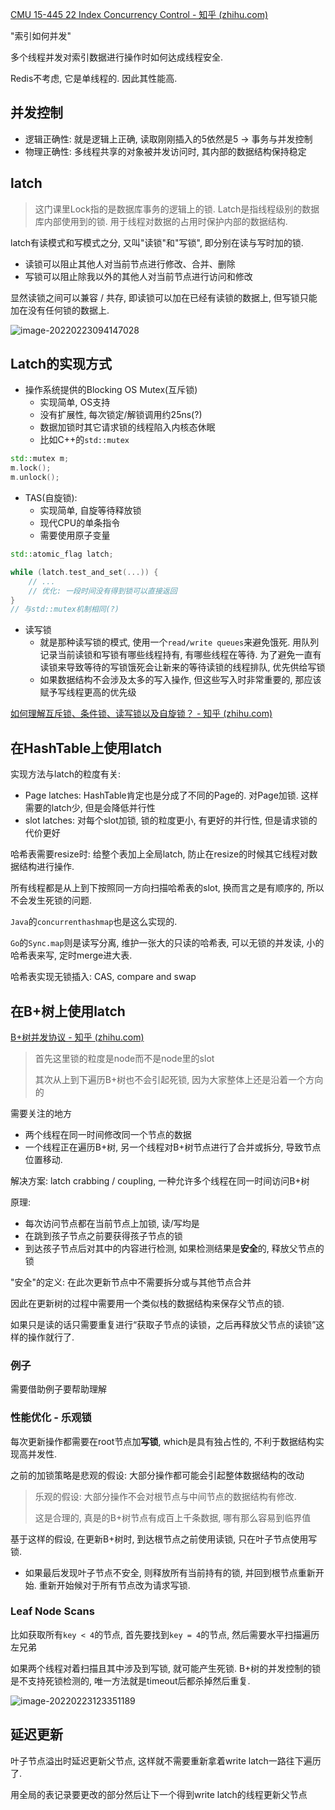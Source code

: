[CMU 15-445 22 Index Concurrency Control - 知乎 (zhihu.com)](https://www.zhihu.com/zvideo/1416342592099880960)

"索引如何并发"

多个线程并发对索引数据进行操作时如何达成线程安全.

Redis不考虑, 它是单线程的. 因此其性能高. 

## 并发控制

* 逻辑正确性: 就是逻辑上正确, 读取刚刚插入的5依然是5 -> 事务与并发控制
* 物理正确性: 多线程共享的对象被并发访问时, 其内部的数据结构保持稳定

 ## latch

> 这门课里Lock指的是数据库事务的逻辑上的锁. Latch是指线程级别的数据库内部使用到的锁. 用于线程对数据的占用时保护内部的数据结构.

latch有读模式和写模式之分, 又叫"读锁"和"写锁", 即分别在读与写时加的锁. 

* 读锁可以阻止其他人对当前节点进行修改、合并、删除
* 写锁可以阻止除我以外的其他人对当前节点进行访问和修改

显然读锁之间可以兼容 / 共存, 即读锁可以加在已经有读锁的数据上, 但写锁只能加在没有任何锁的数据上.

![image-20220223094147028](https://gitee.com/oldataraxia/pic-bad/raw/master/img/image-20220223094147028.png)



## Latch的实现方式

* 操作系统提供的Blocking OS Mutex(互斥锁)
  * 实现简单, OS支持
  * 没有扩展性, 每次锁定/解锁调用约25ns(?)
  * 数据加锁时其它请求锁的线程陷入内核态休眠
  * 比如C++的`std::mutex`

```c++
std::mutex m;
m.lock();
m.unlock();
```

* TAS(自旋锁): 
  * 实现简单, 自旋等待释放锁
  * 现代CPU的单条指令
  * 需要使用原子变量

```c++
std::atomic_flag latch;

while (latch.test_and_set(...)) {
    // ...
    // 优化: 一段时间没有得到锁可以直接返回
}
// 与std::mutex机制相同(?)
```

* 读写锁
  * 就是那种读写锁的模式, 使用一个`read/write queues`来避免饿死. 用队列记录当前读锁和写锁有哪些线程持有, 有哪些线程在等待. 为了避免一直有读锁来导致等待的写锁饿死会让新来的等待读锁的线程排队, 优先供给写锁
  * 如果数据结构不会涉及太多的写入操作, 但这些写入时非常重要的, 那应该赋予写线程更高的优先级

[如何理解互斥锁、条件锁、读写锁以及自旋锁？ - 知乎 (zhihu.com)](https://www.zhihu.com/question/66733477/answer/1267625567)

## 在HashTable上使用latch

实现方法与latch的粒度有关:

* Page latches: HashTable肯定也是分成了不同的Page的. 对Page加锁. 这样需要的latch少, 但是会降低并行性
* slot latches: 对每个slot加锁, 锁的粒度更小, 有更好的并行性, 但是请求锁的代价更好

哈希表需要resize时: 给整个表加上全局latch, 防止在resize的时候其它线程对数据结构进行操作. 

所有线程都是从上到下按照同一方向扫描哈希表的slot, 换而言之是有顺序的, 所以不会发生死锁的问题. 

`Java`的`concurrenthashmap`也是这么实现的.

`Go`的`Sync.map`则是读写分离, 维护一张大的只读的哈希表, 可以无锁的并发读, 小的哈希表来写, 定时merge进大表.

哈希表实现无锁插入: CAS, compare and swap

## 在B+树上使用latch

[B+树并发协议 - 知乎 (zhihu.com)](https://zhuanlan.zhihu.com/p/24800198)

> 首先这里锁的粒度是node而不是node里的slot
>
> 其次从上到下遍历B+树也不会引起死锁, 因为大家整体上还是沿着一个方向的

需要关注的地方

* 两个线程在同一时间修改同一个节点的数据
* 一个线程正在遍历B+树, 另一个线程对B+树节点进行了合并或拆分, 导致节点位置移动. 

解决方案: latch crabbing / coupling, 一种允许多个线程在同一时间访问B+树

原理:

* 每次访问节点都在当前节点上加锁, 读/写均是
* 在跳到孩子节点之前要获得孩子节点的锁
* 到达孩子节点后对其中的内容进行检测, 如果检测结果是**安全**的, 释放父节点的锁

"安全"的定义:  在此次更新节点中不需要拆分或与其他节点合并

因此在更新树的过程中需要用一个类似栈的数据结构来保存父节点的锁.

如果只是读的话只需要重复进行“获取子节点的读锁，之后再释放父节点的读锁”这样的操作就行了.

### 例子

需要借助例子要帮助理解



### 性能优化 - 乐观锁

每次更新操作都需要在root节点加**写锁**, which是具有独占性的, 不利于数据结构实现高并发性. 

之前的加锁策略是悲观的假设: 大部分操作都可能会引起整体数据结构的改动

> 乐观的假设: 大部分操作不会对根节点与中间节点的数据结构有修改. 
>
> 这是合理的, 真是的B+树节点有成百上千条数据, 哪有那么容易到临界值

基于这样的假设, 在更新B+树时, 到达根节点之前使用读锁, 只在叶子节点使用写锁. 

* 如果最后发现叶子节点不安全, 则释放所有当前持有的锁, 并回到根节点重新开始. 重新开始候对于所有节点改为请求写锁.

### Leaf Node Scans

比如获取所有`key < 4`的节点, 首先要找到`key = 4`的节点, 然后需要水平扫描遍历左兄弟

如果两个线程对着扫描且其中涉及到写锁, 就可能产生死锁. B+树的并发控制的锁是不支持死锁检测的, 唯一方法就是timeout后都杀掉然后重复.

![image-20220223123351189](https://gitee.com/oldataraxia/pic-bad/raw/master/img/image-20220223123351189.png)

## 延迟更新

叶子节点溢出时延迟更新父节点, 这样就不需要重新拿着write latch一路往下遍历了.

用全局的表记录要更改的部分然后让下一个得到write latch的线程更新父节点